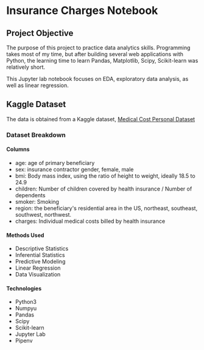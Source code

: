 # Insurance Charges Notebook

## Project Objective
The purpose of this project to practice data analytics skills. Programming takes most of my time, but after building several web applications with Python, the learning time to learn Pandas, Matplotlib, Scipy, Scikit-learn was relatively short.

This Jupyter lab notebook focuses on EDA, exploratory data analysis, as well as linear regression.

## Kaggle Dataset
The data is obtained from a Kaggle dataset, [Medical Cost Personal Dataset](https://www.kaggle.com/datasets/mirichoi0218/insurance)

### Dataset Breakdown

#### Columns
- age: age of primary beneficiary
- sex: insurance contractor gender, female, male
- bmi: Body mass index, using the ratio of height to weight, ideally 18.5 to 24.9
- children: Number of children covered by health insurance / Number of dependents
- smoker: Smoking
- region: the beneficiary's residential area in the US, northeast, southeast, southwest, northwest.
- charges: Individual medical costs billed by health insurance

#### Methods Used
- Descriptive Statistics
- Inferential Statistics
- Predictive Modeling
- Linear Regression
- Data Visualization

#### Technologies
- Python3
- Numpyu
- Pandas
- Scipy
- Scikit-learn
- Jupyter Lab
- Pipenv
